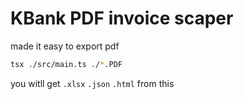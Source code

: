# KBank PDF invoice scaper


made it easy to export pdf

```bash
tsx ./src/main.ts ./*.PDF
```



you witll get `.xlsx` `.json` `.html` from this
